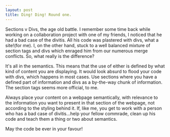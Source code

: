 ```yaml
---
layout: post
title: Ding! Ding! Round one.
---
```


Sections v Divs, the age old battle. I remember some time back while working on a collaboration project with one of my friends, I noticed that he had a bad case of the divitis. All his code was plastered with divs, what a site!(for me). I, on the other hand, stuck to a well balanced mixture of section tags and divs which enraged him from our numerous merge conflicts. So, what really is the difference? 

It's all in the semantics. This means that the use of either is defined by what kind of content you are displaying. It would look absurd to flood your code with divs, which happens in most cases. Use sections where you have a defined part of information and divs as a by-the-way chunk of information. The section tags seems more official, to me.

Always place your content on a webpage semantically, with relevance to the information you want to present in that section of the webpage, not according to the styling behind it. If, like me, you get to work with a person who has a bad case of divitis...help your fellow commrade, clean up his code and teach them a thing or two about semantics.

May the code be ever in your favour!